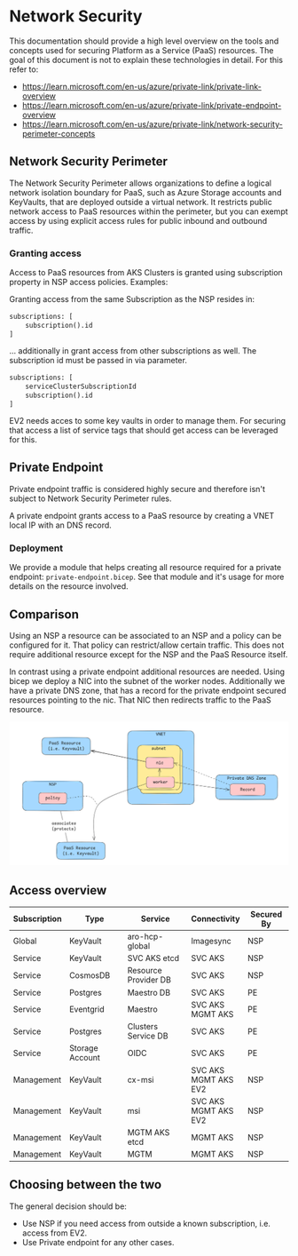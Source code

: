 # Network Security

This documentation should provide a high level overview on the tools and concepts used for securing Platform as a Service (PaaS) resources. The goal of this document is not to explain these technologies in detail. For this refer to:

- https://learn.microsoft.com/en-us/azure/private-link/private-link-overview
- https://learn.microsoft.com/en-us/azure/private-link/private-endpoint-overview
- https://learn.microsoft.com/en-us/azure/private-link/network-security-perimeter-concepts

## Network Security Perimeter

The Network Security Perimeter allows organizations to define a logical network isolation boundary for PaaS, such as Azure Storage accounts and KeyVaults, that are deployed outside a virtual network. It restricts public network access to PaaS resources within the perimeter, but you can exempt access by using explicit access rules for public inbound and outbound traffic.

### Granting access

Access to PaaS resources from AKS Clusters is granted using subscription property in NSP access policies. Examples:

Granting access from the same Subscription as the NSP resides in:

```bicep
subscriptions: [
    subscription().id
]
```

... additionally in grant access from other subscriptions as well. The subscription id must be passed in via parameter.

```bicep
subscriptions: [
    serviceClusterSubscriptionId
    subscription().id
]
```

EV2 needs acces to some key vaults in order to manage them. For securing that access a list of service tags that should get access can be leveraged for this.

## Private Endpoint

Private endpoint traffic is considered highly secure and therefore isn't subject to Network Security Perimeter rules.

A private endpoint grants access to a PaaS resource by creating a VNET local IP with an DNS record.

### Deployment

We provide a module that helps creating all resource required for a private endpoint: `private-endpoint.bicep`. See that module and it's usage for more details on the resource involved.

## Comparison

Using an NSP a resource can be associated to an NSP and a policy can be configured for it. That policy can restrict/allow certain traffic. This does not require additional resource except for the NSP and the PaaS Resource itself.

In contrast using a private endpoint additional resources are needed. Using bicep we deploy a NIC into the subnet of the worker nodes. Additionally we have a private DNS zone, that has a record for the private endpoint secured resources pointing to the nic. That NIC then redirects traffic to the PaaS resource.

![network_overview](network_overview.png)

## Access overview

| Subscription | Type | Service | Connectivity | Secured By |
| ------------ | ---- | ------- | ------------ | ---------- |
| Global | KeyVault | aro-hcp-global | Imagesync | NSP |
| Service | KeyVault | SVC AKS etcd | SVC AKS | NSP |
| Service | CosmosDB | Resource Provider DB | SVC AKS | NSP |
| Service | Postgres | Maestro DB | SVC AKS | PE |
| Service | Eventgrid | Maestro | SVC AKS</br> MGMT AKS | PE |
| Service | Postgres | Clusters Service DB | SVC AKS | PE |
| Service | Storage Account | OIDC | SVC AKS | PE |
| Management | KeyVault | cx-msi | SVC AKS</br> MGMT AKS</br> EV2 | NSP |
| Management | KeyVault | msi | SVC AKS</br> MGMT AKS</br> EV2 | NSP |
| Management | KeyVault | MGTM AKS etcd | MGMT AKS | NSP |
| Management | KeyVault | MGTM | MGMT AKS | NSP |

## Choosing between the two

The general decision should be:

- Use NSP if you need access from outside a known subscription, i.e. access from EV2.
- Use Private endpoint for any other cases.
